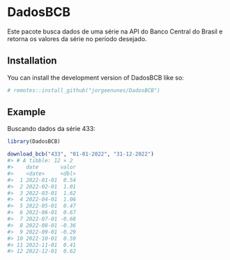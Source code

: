 
# DadosBCB

Este pacote busca dados de uma série na API do Banco Central do Brasil e
retorna os valores da série no período desejado.

## Installation

You can install the development version of DadosBCB like so:

``` r
# remotes::install_github("jorgeenunes/DadosBCB")
```

## Example

Buscando dados da série 433:

``` r
library(DadosBCB)

download_bcb("433", "01-01-2022", "31-12-2022")
#> # A tibble: 12 × 2
#>    date       valor
#>    <date>     <dbl>
#>  1 2022-01-01  0.54
#>  2 2022-02-01  1.01
#>  3 2022-03-01  1.62
#>  4 2022-04-01  1.06
#>  5 2022-05-01  0.47
#>  6 2022-06-01  0.67
#>  7 2022-07-01 -0.68
#>  8 2022-08-01 -0.36
#>  9 2022-09-01 -0.29
#> 10 2022-10-01  0.59
#> 11 2022-11-01  0.41
#> 12 2022-12-01  0.62
```
